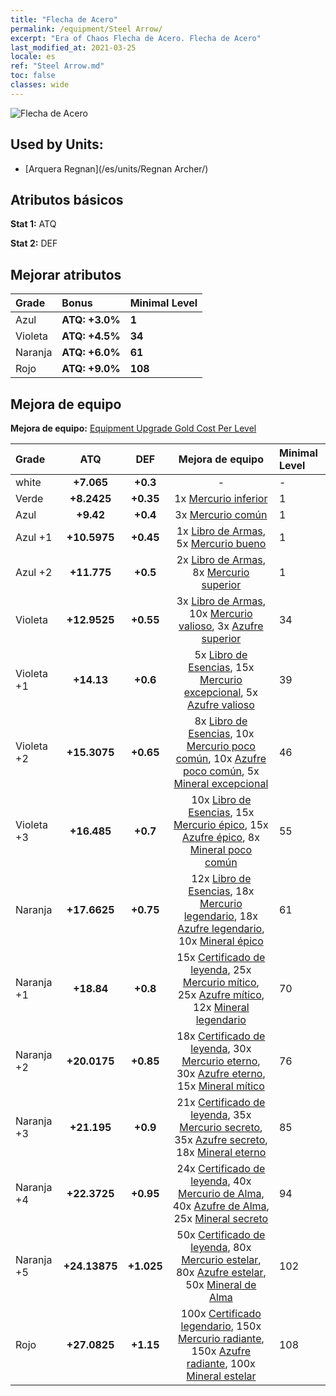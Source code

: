 ```yaml
---
title: "Flecha de Acero"
permalink: /equipment/Steel Arrow/
excerpt: "Era of Chaos Flecha de Acero. Flecha de Acero"
last_modified_at: 2021-03-25
locale: es
ref: "Steel Arrow.md"
toc: false
classes: wide
---
```


  ![Flecha de Acero](/images/e/e_99023.png)

## Used by Units:

* [Arquera Regnan](/es/units/Regnan Archer/) 


## Atributos básicos
 **Stat 1:** ATQ

 **Stat 2:** DEF

## Mejorar atributos

  |     Grade    |   Bonus | Minimal Level | 
  |:-------------|:--------|:--------------| 
  | Azul | **ATQ: +3.0%** | **1** | 
  | Violeta | **ATQ: +4.5%** | **34** | 
  | Naranja | **ATQ: +6.0%** | **61** | 
  | Rojo | **ATQ: +9.0%** | **108** | 


## Mejora de equipo
 **Mejora de equipo:** [Equipment Upgrade Gold Cost Per Level](/equipment/EquipmentUpgradeCostPerLevel/) 

  |          Grade      | ATQ | DEF | Mejora de equipo | Minimal Level |
  |:--------------------|:---------:|:---------:|:----------------:|:--------------|
  | white | **+7.065** | **+0.3** | - | - |
  | Verde | **+8.2425** | **+0.35** | 1x [Mercurio inferior](/es/Items/mat_2/) | 1 |
  | Azul | **+9.42** | **+0.4** | 3x [Mercurio común](/es/Items/mat_8/) | 1 |
  | Azul +1 | **+10.5975** | **+0.45** | 1x [Libro de Armas](/es/Items/mat_18/), 5x [Mercurio bueno](/es/Items/mat_14/) | 1 |
  | Azul +2 | **+11.775** | **+0.5** | 2x [Libro de Armas](/es/Items/mat_25/), 8x [Mercurio superior](/es/Items/mat_21/) | 1 |
  | Violeta | **+12.9525** | **+0.55** | 3x [Libro de Armas](/es/Items/mat_32/), 10x [Mercurio valioso](/es/Items/mat_28/), 3x [Azufre superior](/es/Items/mat_22/) | 34 |
  | Violeta +1 | **+14.13** | **+0.6** | 5x [Libro de Esencias](/es/Items/mat_39/), 15x [Mercurio excepcional](/es/Items/mat_35/), 5x [Azufre valioso](/es/Items/mat_29/) | 39 |
  | Violeta +2 | **+15.3075** | **+0.65** | 8x [Libro de Esencias](/es/Items/mat_46/), 10x [Mercurio poco común](/es/Items/mat_42/), 10x [Azufre poco común](/es/Items/mat_43/), 5x [Mineral excepcional](/es/Items/mat_33/) | 46 |
  | Violeta +3 | **+16.485** | **+0.7** | 10x [Libro de Esencias](/es/Items/mat_53/), 15x [Mercurio épico](/es/Items/mat_49/), 15x [Azufre épico](/es/Items/mat_50/), 8x [Mineral poco común](/es/Items/mat_40/) | 55 |
  | Naranja | **+17.6625** | **+0.75** | 12x [Libro de Esencias](/es/Items/mat_60/), 18x [Mercurio legendario](/es/Items/mat_56/), 18x [Azufre legendario](/es/Items/mat_57/), 10x [Mineral épico](/es/Items/mat_47/) | 61 |
  | Naranja +1 | **+18.84** | **+0.8** | 15x [Certificado de leyenda](/es/Items/mat_67/), 25x [Mercurio mítico](/es/Items/mat_63/), 25x [Azufre mítico](/es/Items/mat_64/), 12x [Mineral legendario](/es/Items/mat_54/) | 70 |
  | Naranja +2 | **+20.0175** | **+0.85** | 18x [Certificado de leyenda](/es/Items/mat_74/), 30x [Mercurio eterno](/es/Items/mat_70/), 30x [Azufre eterno](/es/Items/mat_71/), 15x [Mineral mítico](/es/Items/mat_61/) | 76 |
  | Naranja +3 | **+21.195** | **+0.9** | 21x [Certificado de leyenda](/es/Items/mat_81/), 35x [Mercurio secreto](/es/Items/mat_77/), 35x [Azufre secreto](/es/Items/mat_78/), 18x [Mineral eterno](/es/Items/mat_68/) | 85 |
  | Naranja +4 | **+22.3725** | **+0.95** | 24x [Certificado de leyenda](/es/Items/mat_88/), 40x [Mercurio de Alma](/es/Items/mat_84/), 40x [Azufre de Alma](/es/Items/mat_85/), 25x [Mineral secreto](/es/Items/mat_75/) | 94 |
  | Naranja +5 | **+24.13875** | **+1.025** | 50x [Certificado de leyenda](/es/Items/mat_95/), 80x [Mercurio estelar](/es/Items/mat_91/), 80x [Azufre estelar](/es/Items/mat_92/), 50x [Mineral de Alma](/es/Items/mat_82/) | 102 |
  | Rojo | **+27.0825** | **+1.15** | 100x [Certificado legendario](/es/Items/mat_102/), 150x [Mercurio radiante](/es/Items/mat_98/), 150x [Azufre radiante](/es/Items/mat_99/), 100x [Mineral estelar](/es/Items/mat_89/) | 108 |

